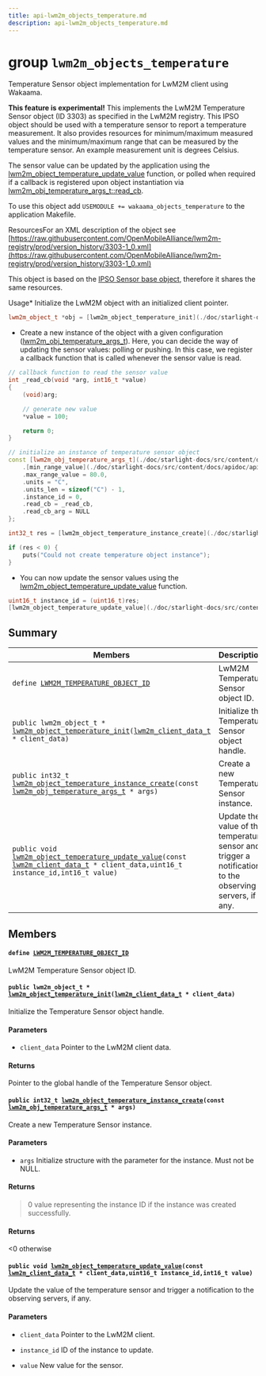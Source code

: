 ```yaml
---
title: api-lwm2m_objects_temperature.md
description: api-lwm2m_objects_temperature.md
---
```

# group `lwm2m_objects_temperature` 

Temperature Sensor object implementation for LwM2M client using Wakaama.

**This feature is experimental!**
 This implements the LwM2M Temperature Sensor object (ID 3303) as specified in the LwM2M registry. This IPSO object should be used with a temperature sensor to report a temperature measurement. It also provides resources for minimum/maximum measured values and the minimum/maximum range that can be measured by the temperature sensor. An example measurement unit is degrees Celsius.

The sensor value can be updated by the application using the [lwm2m_object_temperature_update_value](./doc/starlight-docs/src/content/docs/apidoc/api-undefined.md#group__lwm2m__objects__temperature_1ga8849aa9ea859cf94ff830c3bdcf55b92) function, or polled when required if a callback is registered upon object instantiation via [lwm2m_obj_temperature_args_t::read_cb](./doc/starlight-docs/src/content/docs/apidoc/api-lwm2m_objects_ipso_sensor_base.md#structlwm2m__obj__ipso__sensor__base__args_1a2f28f2cc94171b2cbec8220aae925cf7).

To use this object add `USEMODULE += wakaama_objects_temperature` to the application Makefile.

ResourcesFor an XML description of the object see [https://raw.githubusercontent.com/OpenMobileAlliance/lwm2m-registry/prod/version_history/3303-1_0.xml](https://raw.githubusercontent.com/OpenMobileAlliance/lwm2m-registry/prod/version_history/3303-1_0.xml)

This object is based on the [IPSO Sensor base object](./doc/starlight-docs/src/content/docs/apidoc/api-undefined.md#group__lwm2m__objects__ipso__sensor__base), therefore it shares the same resources.

Usage* Initialize the LwM2M object with an initialized client pointer.

```cpp
lwm2m_object_t *obj = [lwm2m_object_temperature_init](./doc/starlight-docs/src/content/docs/apidoc/api-undefined.md#group__lwm2m__objects__temperature_1ga2d37c3dac788a2411ccf08627b559ede)(&client_data);
```

* Create a new instance of the object with a given configuration ([lwm2m_obj_temperature_args_t](./doc/starlight-docs/src/content/docs/apidoc/api-undefined.md#group__lwm2m__objects__temperature_1ga3cab55f9ff5b950d9ad234b1a8afa44a)). Here, you can decide the way of updating the sensor values: polling or pushing. In this case, we register a callback function that is called whenever the sensor value is read.

```cpp
// callback function to read the sensor value
int _read_cb(void *arg, int16_t *value)
{
    (void)arg;

    // generate new value
    *value = 100;

    return 0;
}

// initialize an instance of temperature sensor object
const [lwm2m_obj_temperature_args_t](./doc/starlight-docs/src/content/docs/apidoc/api-lwm2m_objects_ipso_sensor_base.md#structlwm2m__obj__ipso__sensor__base__args) temperature_args = {
    .[min_range_value](./doc/starlight-docs/src/content/docs/apidoc/api-lwm2m_objects_ipso_sensor_base.md#structlwm2m__obj__ipso__sensor__base__args_1ae92955518642dd6f13cd4db97805f2c0) = -20.0,
    .max_range_value = 80.0,
    .units = "C",
    .units_len = sizeof("C") - 1,
    .instance_id = 0,
    .read_cb = _read_cb,
    .read_cb_arg = NULL
};

int32_t res = [lwm2m_object_temperature_instance_create](./doc/starlight-docs/src/content/docs/apidoc/api-undefined.md#group__lwm2m__objects__temperature_1ga10e1026a8e8fc459d9ebbc798ff2e7a0)(&temperature_args);

if (res < 0) {
    puts("Could not create temperature object instance");
}
```

* You can now update the sensor values using the [lwm2m_object_temperature_update_value](./doc/starlight-docs/src/content/docs/apidoc/api-undefined.md#group__lwm2m__objects__temperature_1ga8849aa9ea859cf94ff830c3bdcf55b92) function.

```cpp
uint16_t instance_id = (uint16_t)res;
[lwm2m_object_temperature_update_value](./doc/starlight-docs/src/content/docs/apidoc/api-undefined.md#group__lwm2m__objects__temperature_1ga8849aa9ea859cf94ff830c3bdcf55b92)(&client_data, instance_id, new_value);
```

## Summary

 Members                        | Descriptions                                
--------------------------------|---------------------------------------------
`define `[`LWM2M_TEMPERATURE_OBJECT_ID`](#group__lwm2m__objects__temperature_1gac0a6186111065c691c73a6b148a776f4)            | LwM2M Temperature Sensor object ID.
`public lwm2m_object_t * `[`lwm2m_object_temperature_init`](#group__lwm2m__objects__temperature_1ga2d37c3dac788a2411ccf08627b559ede)`(`[`lwm2m_client_data_t`](./doc/starlight-docs/src/content/docs/apidoc/api-lwm2m_client.md#structlwm2m__client__data__t)` * client_data)`            | Initialize the Temperature Sensor object handle.
`public int32_t `[`lwm2m_object_temperature_instance_create`](#group__lwm2m__objects__temperature_1ga10e1026a8e8fc459d9ebbc798ff2e7a0)`(const `[`lwm2m_obj_temperature_args_t`](./doc/starlight-docs/src/content/docs/apidoc/api-undefined.md#group__lwm2m__objects__temperature_1ga3cab55f9ff5b950d9ad234b1a8afa44a)` * args)`            | Create a new Temperature Sensor instance.
`public void `[`lwm2m_object_temperature_update_value`](#group__lwm2m__objects__temperature_1ga8849aa9ea859cf94ff830c3bdcf55b92)`(const `[`lwm2m_client_data_t`](./doc/starlight-docs/src/content/docs/apidoc/api-lwm2m_client.md#structlwm2m__client__data__t)` * client_data,uint16_t instance_id,int16_t value)`            | Update the value of the temperature sensor and trigger a notification to the observing servers, if any.

## Members

#### `define `[`LWM2M_TEMPERATURE_OBJECT_ID`](#group__lwm2m__objects__temperature_1gac0a6186111065c691c73a6b148a776f4) 

LwM2M Temperature Sensor object ID.

#### `public lwm2m_object_t * `[`lwm2m_object_temperature_init`](#group__lwm2m__objects__temperature_1ga2d37c3dac788a2411ccf08627b559ede)`(`[`lwm2m_client_data_t`](./doc/starlight-docs/src/content/docs/apidoc/api-lwm2m_client.md#structlwm2m__client__data__t)` * client_data)` 

Initialize the Temperature Sensor object handle.

#### Parameters
* `client_data` Pointer to the LwM2M client data.

#### Returns
Pointer to the global handle of the Temperature Sensor object.

#### `public int32_t `[`lwm2m_object_temperature_instance_create`](#group__lwm2m__objects__temperature_1ga10e1026a8e8fc459d9ebbc798ff2e7a0)`(const `[`lwm2m_obj_temperature_args_t`](./doc/starlight-docs/src/content/docs/apidoc/api-undefined.md#group__lwm2m__objects__temperature_1ga3cab55f9ff5b950d9ad234b1a8afa44a)` * args)` 

Create a new Temperature Sensor instance.

#### Parameters
* `args` Initialize structure with the parameter for the instance. Must not be NULL.

#### Returns
> 0 value representing the instance ID if the instance was created successfully. 

#### Returns
<0 otherwise

#### `public void `[`lwm2m_object_temperature_update_value`](#group__lwm2m__objects__temperature_1ga8849aa9ea859cf94ff830c3bdcf55b92)`(const `[`lwm2m_client_data_t`](./doc/starlight-docs/src/content/docs/apidoc/api-lwm2m_client.md#structlwm2m__client__data__t)` * client_data,uint16_t instance_id,int16_t value)` 

Update the value of the temperature sensor and trigger a notification to the observing servers, if any.

#### Parameters
* `client_data` Pointer to the LwM2M client. 

* `instance_id` ID of the instance to update. 

* `value` New value for the sensor.

